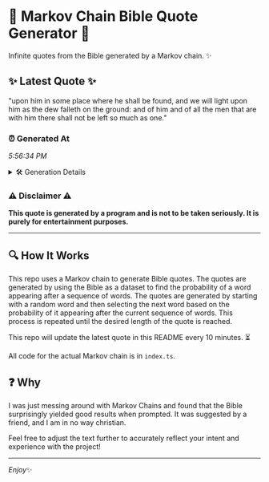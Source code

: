 # 📖 Markov Chain Bible Quote Generator 📖

Infinite quotes from the Bible generated by a Markov chain. ✨

## ✨ Latest Quote ✨
"upon him in some place where he shall be found, and we will light upon him as the dew falleth on the ground: and of him and of all the men that are with him there shall not be left so much as one."

### ⏰ Generated At
*5:56:34 PM*

<details>
    <summary>🛠️ Generation Details</summary>
    <p>
        <strong>🌱 Seed:</strong> upon<br>
        <strong>🔄 Iterations:</strong> 43<br>
        <strong>📜 Context History:</strong><br>[ upon ]: him<br>[ upon, him ]: in<br>[ upon, him, in ]: some<br>[ upon, him, in, some ]: place<br>[ upon, him, in, some, place ]: where<br>[ upon, him, in, some, place, where ]: he<br>[ him, in, some, place, where, he ]: shall<br>[ in, some, place, where, he, shall ]: be<br>[ some, place, where, he, shall, be ]: found,<br>[ place, where, he, shall, be, found, ]: and<br>[ where, he, shall, be, found,, and ]: we<br>[ he, shall, be, found,, and, we ]: will<br>[ shall, be, found,, and, we, will ]: light<br>[ be, found,, and, we, will, light ]: upon<br>[ found,, and, we, will, light, upon ]: him<br>[ and, we, will, light, upon, him ]: as<br>[ we, will, light, upon, him, as ]: the<br>[ will, light, upon, him, as, the ]: dew<br>[ light, upon, him, as, the, dew ]: falleth<br>[ upon, him, as, the, dew, falleth ]: on<br>[ him, as, the, dew, falleth, on ]: the<br>[ as, the, dew, falleth, on, the ]: ground:<br>[ the, dew, falleth, on, the, ground: ]: and<br>[ dew, falleth, on, the, ground:, and ]: of<br>[ falleth, on, the, ground:, and, of ]: him<br>[ on, the, ground:, and, of, him ]: and<br>[ the, ground:, and, of, him, and ]: of<br>[ ground:, and, of, him, and, of ]: all<br>[ and, of, him, and, of, all ]: the<br>[ of, him, and, of, all, the ]: men<br>[ him, and, of, all, the, men ]: that<br>[ and, of, all, the, men, that ]: are<br>[ of, all, the, men, that, are ]: with<br>[ all, the, men, that, are, with ]: him<br>[ the, men, that, are, with, him ]: there<br>[ men, that, are, with, him, there ]: shall<br>[ that, are, with, him, there, shall ]: not<br>[ are, with, him, there, shall, not ]: be<br>[ with, him, there, shall, not, be ]: left<br>[ him, there, shall, not, be, left ]: so<br>[ there, shall, not, be, left, so ]: much<br>[ shall, not, be, left, so, much ]: as<br>[ not, be, left, so, much, as ]: one.<br>
    </p>
</details>

### ⚠️ Disclaimer ⚠️
**This quote is generated by a program and is not to be taken seriously. It is purely for entertainment purposes.**

---

## 🔍 How It Works

This repo uses a Markov chain to generate Bible quotes. The quotes are generated by using the Bible as a dataset to find the probability of a word appearing after a sequence of words. The quotes are generated by starting with a random word and then selecting the next word based on the probability of it appearing after the current sequence of words. This process is repeated until the desired length of the quote is reached.

This repo will update the latest quote in this README every 10 minutes. ⏳

All code for the actual Markov chain is in `index.ts`.

## ❓ Why

I was just messing around with Markov Chains and found that the Bible surprisingly yielded good results when prompted. 
It was suggested by a friend, and I am in no way christian.

Feel free to adjust the text further to accurately reflect your intent and experience with the project!

---

*Enjoy*✨
